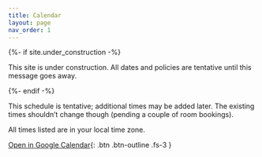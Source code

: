 ```yaml
---
title: Calendar
layout: page
nav_order: 1
---
```


<link href='{{ "/assets/fullcalendar/calendar.css" | relative_url }}' rel='stylesheet' />
<script src='{{ "/assets/fullcalendar/calendar.js" | relative_url }}'></script>

{%- if site.under_construction -%}
<p class="warning">
This site is under construction. All dates and policies are tentative until this message goes away.
</p>
{%- endif -%}

<p class="warning">
This schedule is tentative; additional times may be added later. The existing times shouldn’t change though (pending a couple of room bookings).
</p>

All times listed are in your local time zone.

[Open in Google Calendar](https://calendar.google.com/calendar/embed?src=c_479e1ddff236af2ffc68f4639ba02ce88afc20a680106fdd7f3f4d5baa2c18b1%40group.calendar.google.com){: .btn .btn-outline .fs-3 }

<div id='calendar'></div>
<script>
/* On smaller screens, we display a day by day view. */
var isMobile = window.matchMedia("only screen and (max-width: 760px)").matches;

document.addEventListener('DOMContentLoaded', function() {
  var calendarEl = document.getElementById('calendar');
  var calendar = new FullCalendar.Calendar(calendarEl, {
    plugins: [ 'googleCalendar', 'dayGrid', 'timeGrid' ],
    googleCalendarApiKey: '{{ site.data.calendar.google_api_key }}',
    events: {
      googleCalendarId: '{{ site.data.calendar.google_calendar_id }}',
    },
    eventClick: function (e) { e.preventDefault(); },
    eventRender: function (info) {
      // Stop from clicking Google Calendar
      info.el.removeAttribute('href');

      var titleEl = info.el.querySelector('.fc-title');
      var eventLocation = info.event.extendedProps.location;
      if (typeof eventLocation !== 'undefined') {
        /* Google Calendar will return the "Location" we put, but also a list
           of rooms we reserved (separated by commas).  This looks quite
           ugly--so if there are multiple locations we will only show the
           first one.  */
        eventLocation = eventLocation.split(', ')[0];
        titleEl.innerText += ' @ ' + eventLocation;
      }
      titleEl.innerText = titleEl.innerText.replace('{{ site.data.calendar.remove_prefix }}', '');

      var titleText = titleEl.innerText;
      {% for event_type in site.data.calendar.event_types %}
      if (titleText.includes('{{ event_type.needle }}')) {
        info.el.style.backgroundColor = '{{ event_type.color }}';
        info.el.style.borderColor = '{{ event_type.color }}';
        info.el.style.color = '{{ event_type.text_color }}';
      }
      {% endfor %}

      var detailedTitleText = titleText;
      var eventDescription = info.event.extendedProps.description;
      if (typeof eventDescription !== 'undefined') {
        detailedTitleText += '. ' + eventDescription;
      }

      var tooltip = new Tooltip(info.el, {
        title: detailedTitleText,
        placement: 'top',
        trigger: 'hover',
        container: 'body'
      });
    },
    eventTextColor: '#fff',
    allDaySlot: false,
    nowIndicator: true,
    header: {
        left: 'timeGridWeek,timeGridDay',
        center: '',
        right: 'prev,next'
    },
    views: {
        timeGridWeek: {
            duration: { weeks: 1 }
        },
    },
    hiddenDays: [0, 6],
    defaultView: isMobile ? 'timeGridDay' : 'timeGridWeek',
    height: 'auto',
    minTime: '{{ site.data.calendar.min_time }}',
    maxTime: '{{ site.data.calendar.max_time }}',
    timeZone: 'local'
  });
  calendar.render();
});
</script>